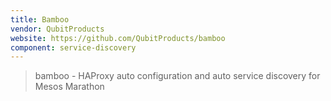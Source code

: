 ```yaml
---
title: Bamboo
vendor: QubitProducts
website: https://github.com/QubitProducts/bamboo
component: service-discovery
---
```

> bamboo - HAProxy auto configuration and auto service discovery for Mesos Marathon
